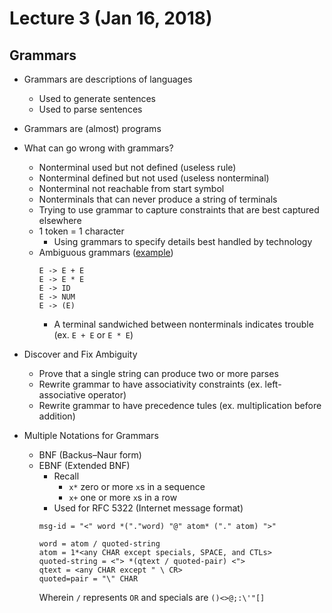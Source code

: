 # Lecture 3 (Jan 16, 2018)
## Grammars
* Grammars are descriptions of languages
  * Used to generate sentences
  * Used to parse sentences
* Grammars are (almost) programs
* What can go wrong with grammars?
  * Nonterminal used but not defined (useless rule)
  * Nonterminal defined but not used (useless nonterminal)
  * Nonterminal not reachable from start symbol
  * Nonterminals that can never produce a string of terminals
  * Trying to use grammar to capture constraints that are best captured elsewhere
  * 1 token = 1 character
    * Using grammars to specify details best handled by technology
  * Ambiguous grammars ([example](Images/ambiguous.jpg))
    ```
    E -> E + E
    E -> E * E
    E -> ID
    E -> NUM
    E -> (E)
    ```
      * A terminal sandwiched between nonterminals indicates trouble (ex. `E + E` or `E * E`)
      
* Discover and Fix Ambiguity
  * Prove that a single string can produce two or more parses
  * Rewrite grammar to have associativity constraints (ex. left-associative operator)
  * Rewrite grammar to have precedence tules (ex. multiplication before addition)
* Multiple Notations for Grammars
  * BNF (Backus–Naur form)
  * EBNF (Extended BNF)
    * Recall
      * `x*` zero or more `x`s in a sequence
      * `x+` one or more `x`s in a row
    * Used for RFC 5322 (Internet message format)
    ```
    msg-id = "<" word *("."word) "@" atom* ("." atom) ">"
    ```
    ```
    word = atom / quoted-string
    atom = 1*<any CHAR except specials, SPACE, and CTLs>
    quoted-string = <"> *(qtext / quoted-pair) <">
    qtext = <any CHAR except " \ CR> 
    quoted=pair = "\" CHAR
    ```
    Wherein `/` represents `OR` and specials are `()<>@;:\'"[]`
